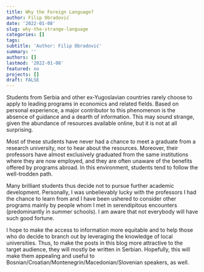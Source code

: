 ```yaml
---
title: Why the Foreign Language?
author: Filip Obradović
date: '2022-01-08'
slug: why-the-strange-language
categories: []
tags:
subtitle: 'Author: Filip Obradović'
summary: ''
authors: []
lastmod: '2022-01-08'
featured: no
projects: []
draft: FALSE
---
```


Students from Serbia and other ex-Yugoslavian countries rarely choose to apply to leading programs in economics and related fields. Based on personal experience, a major contributor to this phenomenon is the absence of guidance and a dearth of information. This may sound strange, given the abundance of resources available online, but it is not at all surprising. 

Most of these students have never had a chance to meet a graduate from a research university, nor to hear about the resources. Moreover, their professors have almost exclusively graduated from the same institutions where they are now employed, and they are often unaware of the benefits offered by programs abroad. In this environment, students tend to follow the well-trodden path.

Many brilliant students thus decide not to pursue further academic development. Personally, I was unbelievably lucky with the professors I had the chance to learn from and I have been ushered to consider other programs mainly by people whom I met in serendipitous encounters (predominantly in summer schools). I am aware that not everybody will have such good fortune.

I hope to make the access to information more equitable and to help those who do decide to branch out by leveraging the knowledge of local universities. Thus, to make the posts in this blog more attractive to the target audience, they will mostly be written in Serbian. Hopefully, this will make them appealing and useful to Bosnian/Croatian/Montenegrin/Macedonian/Slovenian speakers, as well.

